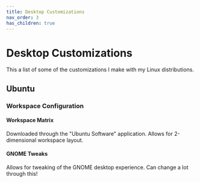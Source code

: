 ```yaml
---
title: Desktop Customizations
nav_order: 3
has_children: true
---
```


# Desktop Customizations

This a list of some of the customizations I make with my Linux distributions.

## Ubuntu

### Workspace Configuration

#### Workspace Matrix

Downloaded through the "Ubuntu Software" application. Allows for 2-dimensional workspace layout.

#### GNOME Tweaks

Allows for tweaking of the GNOME desktop experience. Can change a lot through this!

